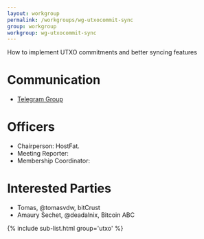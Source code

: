 ```yaml
---
layout: workgroup
permalink: /workgroups/wg-utxocommit-sync
group: workgroup
workgroup: wg-utxocommit-sync
---
```


How to implement UTXO commitments and better syncing features

# Communication

* [Telegram Group](https://t.me/joinchat/AAR0rxGzV0svmvTMVeP8gQ)

# Officers

 * Chairperson: HostFat.
 * Meeting Reporter:
 * Membership Coordinator:

# Interested Parties

- Tomas, @tomasvdw, bitCrust
- Amaury Sechet, @deadalnix, Bitcoin ABC

{% include sub-list.html group='utxo' %}
